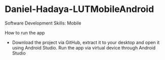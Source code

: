 # Daniel-Hadaya-LUTMobileAndroid
Software Development Skills: Mobile

How to run the app

* Download the project via GitHub, extract it to your desktop and open it using Android Studio. Run the app via virtual device through Android Studio